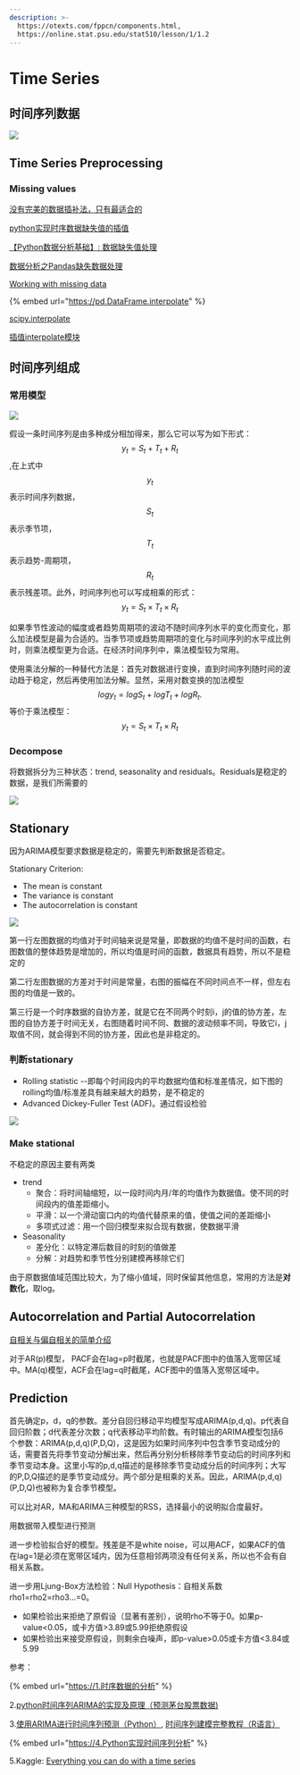 ```yaml
---
description: >-
  https://otexts.com/fppcn/components.html,
  https://online.stat.psu.edu/stat510/lesson/1/1.2
---
```


# Time Series

## 时间序列数据

![](../.gitbook/assets/image%20%2883%29.png)

## Time Series Preprocessing

### Missing values

[没有完美的数据插补法，只有最适合的](https://cloud.tencent.com/developer/article/1366604)

[python实现时序数据缺失值的插值](https://blog.csdn.net/weixin_43994085/article/details/105727060)

[【Python数据分析基础】: 数据缺失值处理](https://juejin.im/post/5b5c4e6c6fb9a04f90791e0c)

[数据分析之Pandas缺失数据处理](https://blog.csdn.net/Datawhale/article/details/107096422)

[Working with missing data](https://pandas-docs.github.io/pandas-docs-travis/user_guide/missing_data.html#interpolation)

{% embed url="https://pd.DataFrame.interpolate" %}

[scipy.interpolate](https://docs.scipy.org/doc/scipy/reference/tutorial/interpolate.html)

[插值interpolate模块](https://www.jianshu.com/p/b306095309db)

## 时间序列组成

### 常用模型

![](../.gitbook/assets/image%20%2878%29.png)

假设一条时间序列是由多种成分相加得来，那么它可以写为如下形式： $$y_t=S_t+T_t+R_t$$ ,在上式中 $$ y_t$$ 表示时间序列数据，$$S_t$$ 表示季节项， $$T_t$$ 表示趋势-周期项， $$R_t$$ 表示残差项。此外，时间序列也可以写成相乘的形式： $$y_t=S_t×T_t×R_t$$ 

如果季节性波动的幅度或者趋势周期项的波动不随时间序列水平的变化而变化，那么加法模型是最为合适的。当季节项或趋势周期项的变化与时间序列的水平成比例时，则乘法模型更为合适。在经济时间序列中，乘法模型较为常用。

使用乘法分解的一种替代方法是：首先对数据进行变换，直到时间序列随时间的波动趋于稳定，然后再使用加法分解。显然，采用对数变换的加法模型$$logy_t=logS_t+logT_t+logR_t.$$等价于乘法模型：$$y_t=S_t×T_t×R_t$$ 

### Decompose

将数据拆分为三种状态：trend, seasonality and residuals。Residuals是稳定的数据，是我们所需要的

![](../.gitbook/assets/image%20%2882%29.png)

## Stationary

因为ARIMA模型要求数据是稳定的，需要先判断数据是否稳定。

Stationary Criterion:

* The mean is constant
* The variance is constant
* The autocorrelation is constant

![](https://lh3.googleusercontent.com/Q_LIXKyBYLUgCgniY5-nxeSQKIPHT_Zitr7kw6YPYZrmlUeygR9GvJbLNKcbYlkxaURBz0Y3Jkdz4M0m9xr-a_-jC_xFbAQvyUDM7oYplKSJKcl62wu7WB4Z9fWDgY6maqNDdC2gOg8)

第一行左图数据的均值对于时间轴来说是常量，即数据的均值不是时间的函数，右图数值的整体趋势是增加的，所以均值是时间的函数，数据具有趋势，所以不是稳定的

第二行左图数据的方差对于时间是常量，右图的振幅在不同时间点不一样，但左右图的均值是一致的。

第三行是一个时序数据的自协方差，就是它在不同两个时刻i，j的值的协方差，左图的自协方差于时间无关，右图随着时间不同、数据的波动频率不同，导致它i，j取值不同，就会得到不同的协方差，因此也是非稳定的。

### 判断stationary

* Rolling statistic --即每个时间段内的平均数据均值和标准差情况，如下图的rolling均值/标准差具有越来越大的趋势，是不稳定的
* Advanced Dickey-Fuller Test \(ADF\)。通过假设检验

![](../.gitbook/assets/image%20%2879%29.png)

### Make stational

不稳定的原因主要有两类

* trend
  * 聚合：将时间轴缩短，以一段时间内月/年的均值作为数据值。使不同的时间段内的值差距缩小。
  * 平滑：以一个滑动窗口内的均值代替原来的值，使值之间的差距缩小
  * 多项式过滤：用一个回归模型来拟合现有数据，使数据平滑
* Seasonality
  * 差分化：以特定滞后数目的时刻的值做差
  * 分解：对趋势和季节性分别建模再移除它们

由于原数据值域范围比较大，为了缩小值域，同时保留其他信息，常用的方法是**对数化**，取log。

## Autocorrelation and Partial Autocorrelation

[自相关与偏自相关的简单介绍](http://www.atyun.com/4462.html)

对于AR\(p\)模型， PACF会在lag=p时截尾，也就是PACF图中的值落入宽带区域中。MA\(q\)模型，ACF会在lag=q时截尾，ACF图中的值落入宽带区域中。

## Prediction

首先确定p，d，q的参数。差分自回归移动平均模型写成ARIMA\(p,d,q\)。p代表自回归阶数；d代表差分次数；q代表移动平均阶数。有时输出的ARIMA模型包括6个参数：ARIMA\(p,d,q\)\(P,D,Q\)，这是因为如果时间序列中包含季节变动成分的话，需要首先将季节变动分解出来，然后再分别分析移除季节变动后的时间序列和季节变动本身。这里小写的p,d,q描述的是移除季节变动成分后的时间序列；大写的P,D,Q描述的是季节变动成分。两个部分是相乘的关系。因此，ARIMA\(p,d,q\)\(P,D,Q\)也被称为复合季节模型。

可以比对AR，MA和ARIMA三种模型的RSS，选择最小的说明拟合度最好。

用数据带入模型进行预测

进一步检验拟合好的模型。残差是不是white noise，可以用ACF，如果ACF的值在lag=1是必须在宽带区域内，因为任意相邻两项没有任何关系，所以也不会有自相关系数。

进一步用Ljung-Box方法检验：Null Hypothesis：自相关系数rho1=rho2=rho3...=0。

* 如果检验出来拒绝了原假设（显著有差别），说明rho不等于0。如果p-value&lt;0.05，或卡方值&gt;3.89或5.99拒绝原假设
* 如果检验出来接受原假设，则剩余白噪声，即p-value&gt;0.05或卡方值&lt;3.84或5.99

参考：

{% embed url="https://1.时序数据的分析" %}

2.[python时间序列ARIMA的实现及原理（预测茅台股票数据\)](https://blog.csdn.net/qq_36523839/article/details/80191243)

3.[使用ARIMA进行时间序列预测（Python）](https://www.biaodianfu.com/time-series-forecasting-with-arima-in-python.html), [时间序列建模完整教程（R语言）](https://www.biaodianfu.com/complete-tutorial-time-series-modeling.html)

{% embed url="https://4.Python实现时间序列分析" %}

5.Kaggle: [Everything you can do with a time series](https://www.kaggle.com/thebrownviking20/everything-you-can-do-with-a-time-series/notebook#3.-Time-series-decomposition-and-Random-walks)



